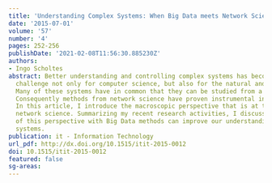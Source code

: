 ```yaml
---
title: 'Understanding Complex Systems: When Big Data meets Network Science'
date: '2015-07-01'
volume: '57'
number: '4'
pages: 252-256
publishDate: '2021-02-08T11:56:30.885230Z'
authors:
- Ingo Scholtes
abstract: Better understanding and controlling complex systems has become a grand
  challenge not only for computer science, but also for the natural and social sciences.
  Many of these systems have in common that they can be studied from a network perspective.
  Consequently methods from network science have proven instrumental in their analysis.
  In this article, I introduce the macroscopic perspective that is at the heart of
  network science. Summarizing my recent research activities, I discuss how a combination
  of this perspective with Big Data methods can improve our understanding of complex
  systems.
publication: it - Information Technology
url_pdf: http://dx.doi.org/10.1515/itit-2015-0012
doi: 10.1515/itit-2015-0012
featured: false
sg-areas:
---
```

